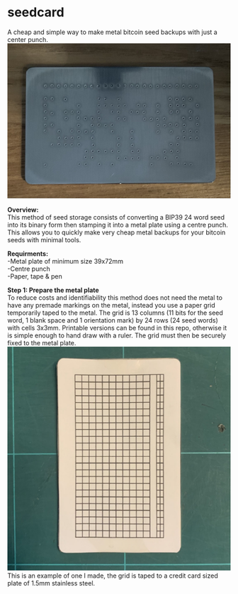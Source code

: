 # seedcard
A cheap and simple way to make metal bitcoin seed backups with just a center punch.  
![alt test](https://github.com/jakob6102/seedcard/blob/54f6e41d9b25fd3b1adae2c670cfc15970443eff/pictures/finished_plate.jpeg?raw=true)

**Overview:**  
This method of seed storage consists of converting a BIP39 24 word seed into its binary form then stamping it into a metal plate using a centre punch. 
This allows you to quickly make very cheap metal backups for your bitcoin seeds with minimal tools.

**Requirments:**  
-Metal plate of minimum size 39x72mm  
-Centre punch   
-Paper, tape & pen  
  
**Step 1: Prepare the metal plate**  
To reduce costs and identifiability this method does not need the metal to have any premade markings on the metal, instead you use a paper grid temporarily taped
to the metal. The grid is 13 columns (11 bits for the seed word, 1 blank space and 1 orientation mark) by 24 rows (24 seed words) with cells 3x3mm. Printable versions 
can be found in this repo, otherwise it is simple enough to hand draw with a ruler. The grid must then be securely fixed to the metal plate.  
![alt text](https://github.com/jakob6102/seedcard/blob/54f6e41d9b25fd3b1adae2c670cfc15970443eff/pictures/blank_grid-cropped.jpg?raw=true)  
This is an example of one I made, the grid is taped to a credit card sized plate of 1.5mm stainless steel.


